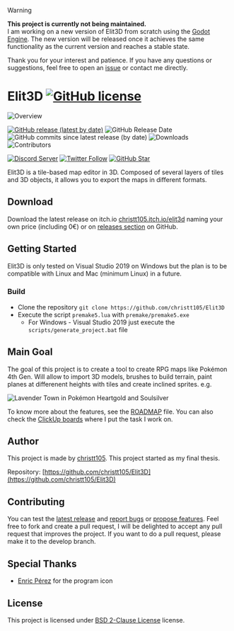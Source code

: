 > [!WARNING]
> **This project is currently not being maintained.**  
> I am working on a new version of Elit3D from scratch using the [Godot Engine](https://godotengine.org/). The new version will be released once it achieves the same functionality as the current version and reaches a stable state.
> 
> Thank you for your interest and patience. If you have any questions or suggestions, feel free to open an [issue](https://github.com/christt105/Elit3D/issues/new/choose) or contact me directly.

# Elit3D [![GitHub license](https://img.shields.io/github/license/christt105/Elit3D)](https://github.com/christt105/Elit3D/blob/master/LICENSE)

![Overview](https://raw.githubusercontent.com/christt105/Elit3D/main/docs/images/overview.png)

[![GitHub release (latest by date)](https://img.shields.io/github/v/release/christt105/Elit3D)](https://github.com/christt105/Elit3D/releases/latest)
![GitHub Release Date](https://img.shields.io/github/release-date/christt105/Elit3D)
![GitHub commits since latest release (by date)](https://img.shields.io/github/commits-since/christt105/Elit3D/latest)
![Downloads](https://img.shields.io/github/downloads/christt105/Elit3D/total)
![Contributors](https://img.shields.io/github/contributors/christt105/Elit3D)

[![Discord Server](https://img.shields.io/discord/844648999042285628?logo=discord&style=plastic)](https://discord.gg/yW6DkKvtnS)
[![Twitter Follow](https://img.shields.io/twitter/follow/elit3dmap?style=social)](https://twitter.com/elit3dmap)
[![GitHub Star](https://img.shields.io/github/stars/christt105/Elit3D?style=social)](https://github.com/christt105/Elit3D/stargazers)

Elit3D is a tile-based map editor in 3D. Composed of several layers of tiles and 3D objects, it allows you to export the maps in different formats.

## Download

Download the latest release on itch.io [christt105.itch.io/elit3d](https://christt105.itch.io/elit3d/purchase) naming your own price (including 0€) or on [releases section](https://github.com/christt105/Elit3D/releases/latest) on GitHub.

## Getting Started

Elit3D is only tested on Visual Studio 2019 on Windows but the plan is to be compatible with Linux and Mac (minimum Linux) in a future.

### Build

- Clone the repository `git clone https://github.com/christt105/Elit3D`
- Execute the script `premake5.lua` with `premake/premake5.exe`
  - For Windows - Visual Studio 2019 just execute the `scripts/generate_project.bat` file

## Main Goal

The goal of this project is to create a tool to create RPG maps like Pokémon 4th Gen. Will allow to import 3D models, brushes to build terrain, paint planes at differenent heights with tiles and create inclined sprites. e.g.

![Lavender Town in Pokémon Heartgold and Soulsilver](https://vignette.wikia.nocookie.net/espokemon/images/b/b7/Pueblo_lavanda_HGSS.png/revision/latest?cb=20100206024454)

To know more about the features, see the [ROADMAP](https://github.com/christt105/Elit3D/blob/master/ROADMAP.md) file. You can also check the [ClickUp boards](https://share.clickup.com/l/h/4-4678676-1/7e2410f745d66ec) where I put the task I work on.

## Author

This project is made by [christt105](https://github.com/christt105). This project started as my final thesis.

Repository: [https://github.com/christt105/Elit3D](https://github.com/christt105/Elit3D)

## Contributing

You can test the [latest release](https://github.com/christt105/Elit3D/releases/latest) and [report bugs](https://github.com/christt105/Elit3D/issues/new?assignees=&labels=&template=bug_report.md&title=) or [propose features](https://github.com/christt105/Elit3D/issues/new?assignees=&labels=&template=feature_request.md&title=). Feel free to fork and create a pull request, I will be delighted to accept any pull request that improves the project. If you want to do a pull request, please make it to the develop branch.

## Special Thanks

- [Enric Pérez](https://perezenric.github.io/) for the program icon

## License

This project is licensed under [BSD 2-Clause License](https://github.com/christt105/Elit3D/blob/master/LICENSE) license.
